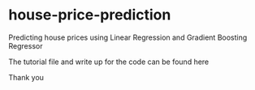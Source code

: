 # house-price-prediction
Predicting house prices using Linear Regression and Gradient Boosting Regressor

The tutorial file and write up for the code can be found here 


Thank you
